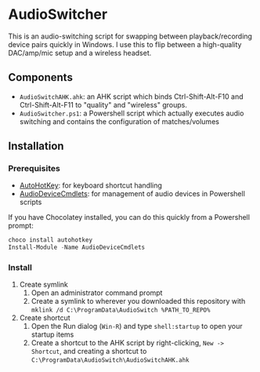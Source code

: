 # AudioSwitcher

This is an audio-switching script for swapping between playback/recording device pairs quickly in Windows. I use this to flip between a high-quality DAC/amp/mic setup and a wireless headset.


## Components
* `AudioSwitchAHK.ahk`: an AHK script which binds Ctrl-Shift-Alt-F10 and Ctrl-Shift-Alt-F11 to "quality" and "wireless" groups.
* `AudioSwitcher.ps1`: a Powershell script which actually executes audio switching and contains the configuration of matches/volumes

## Installation

### Prerequisites

* [AutoHotKey](https://www.autohotkey.com/): for keyboard shortcut handling
* [AudioDeviceCmdlets](https://github.com/frgnca/AudioDeviceCmdlets): for management of audio devices in Powershell scripts

If you have Chocolatey installed, you can do this quickly from a Powershell prompt:

```powershell
choco install autohotkey
Install-Module -Name AudioDeviceCmdlets
```

### Install

1. Create symlink
	1. Open an administrator command prompt
	2. Create a symlink to wherever you downloaded this repository with `mklink /d C:\ProgramData\AudioSwitch %PATH_TO_REPO%`
2. Create shortcut
    1. Open the Run dialog (`Win-R`) and type `shell:startup` to open your startup items
    2. Create a shortcut to the AHK script by right-clicking, `New -> Shortcut`, and creating a shortcut to `C:\ProgramData\AudioSwitch\AudioSwitchAHK.ahk`